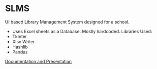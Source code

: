 # SLMS
UI based Library Management System designed for a school. 
- Uses Excel sheets as a  Database. Mostly hardcoded.
Libraries Used:
- Tkinter
- Xlsx Writer
- Hashlib
- Pandas

[Documentation and Presentation](https://docs.google.com/document/d/1uLpMEvXzwjtW7bnEs2eJlflO90rG5Khx3zo3pm_729o/edit?usp=sharing)
